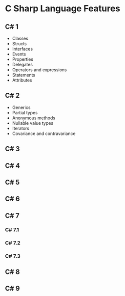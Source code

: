 # C Sharp Language Features

## C# 1

- Classes
- Structs
- Interfaces
- Events
- Properties
- Delegates
- Operators and expressions
- Statements
- Attributes

## C# 2

- Generics
- Partial types
- Anonymous methods
- Nullable value types
- Iterators
- Covariance and contravariance

## C# 3

## C# 4

## C# 5

## C# 6

## C# 7

### C# 7.1

### C# 7.2

### C# 7.3

## C# 8

## C# 9
